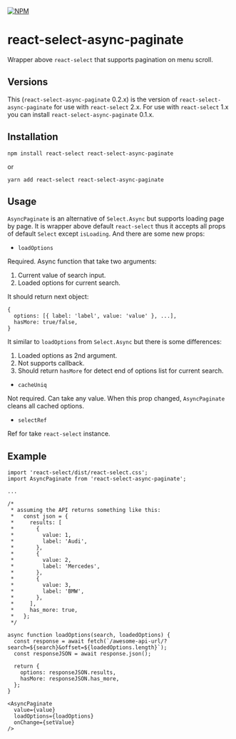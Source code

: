[![NPM](https://img.shields.io/npm/v/react-select-async-paginate.svg)](https://www.npmjs.com/package/react-select-async-paginate)

# react-select-async-paginate

Wrapper above `react-select` that supports pagination on menu scroll.

## Versions

This (`react-select-async-paginate` 0.2.x) is the version of `react-select-async-paginate` for use with `react-select` 2.x. For use with `react-select` 1.x you can install `react-select-async-paginate` 0.1.x.

## Installation

```
npm install react-select react-select-async-paginate
```

or

```
yarn add react-select react-select-async-paginate
```

## Usage

`AsyncPaginate` is an alternative of `Select.Async` but supports loading page by page. It is wrapper above default `react-select` thus it accepts all props of default `Select` except `isLoading`. And there are some new props:

- `loadOptions`

Required. Async function that take two arguments:

1. Current value of search input.
2. Loaded options for current search.

It should return next object:

```
{
  options: [{ label: 'label', value: 'value' }, ...],
  hasMore: true/false,
}
```

It similar to `loadOptions` from `Select.Async` but there is some differences:

1. Loaded options as 2nd argument.
2. Not supports callback.
3. Should return `hasMore` for detect end of options list for current search.

- `cacheUniq`

Not required. Can take any value. When this prop changed, `AsyncPaginate` cleans all cached options.

- `selectRef`

Ref for take `react-select` instance.

## Example

```
import 'react-select/dist/react-select.css';
import AsyncPaginate from 'react-select-async-paginate';

...

/*
 * assuming the API returns something like this:
 *   const json = {
 *     results: [
 *       {
 *         value: 1,
 *         label: 'Audi',
 *       },
 *       {
 *         value: 2,
 *         label: 'Mercedes',
 *       },
 *       {
 *         value: 3,
 *         label: 'BMW',
 *       },
 *     ],
 *     has_more: true,
 *   };
 */

async function loadOptions(search, loadedOptions) {
  const response = await fetch(`/awesome-api-url/?search=${search}&offset=${loadedOptions.length}`);
  const responseJSON = await response.json();

  return {
    options: responseJSON.results,
    hasMore: responseJSON.has_more,
  };
}

<AsyncPaginate
  value={value}
  loadOptions={loadOptions}
  onChange={setValue}
/>
```
